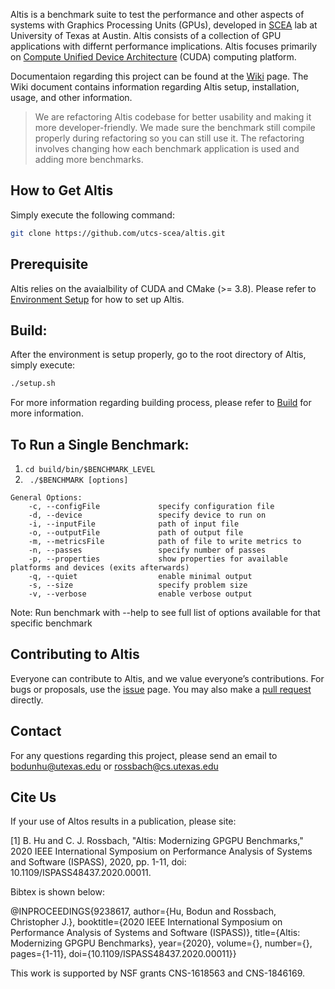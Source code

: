 Altis is a benchmark suite to test the performance and other aspects of systems with Graphics Processing Units (GPUs), developed in [SCEA](https://github.com/utcs-scea) lab at University of Texas at Austin. Altis consists of a collection of GPU applications with differnt performance implications. Altis focuses primarily on [Compute Unified Device Architecture](https://developer.nvidia.com/cuda-toolkit) (CUDA) computing platform.

Documentaion regarding this project can be found at the [Wiki](https://github.com/utcs-scea/altis/wiki) page. The Wiki document contains information regarding Altis setup, installation, usage, and other information.

> We are refactoring Altis codebase for better usability and making it more developer-friendly. We made sure the benchmark still compile properly during refactoring so you can still use it. The refactoring involves changing how each benchmark application is used and adding more benchmarks.

## How to Get Altis

Simply execute the following command:

```bash
git clone https://github.com/utcs-scea/altis.git
```

## Prerequisite

Altis relies on the avaialbility of CUDA and CMake (>= 3.8). Please refer to [Environment Setup](https://github.com/utcs-scea/altis/wiki/Environment-Setup) for how to set up Altis.

## Build:

After the environment is setup properly, go to the root directory of Altis, simply execute:

```bash
./setup.sh
```

For more information regarding building process, please refer to [Build](https://github.com/utcs-scea/altis/wiki/Build) for more information.


<!--
## To Run Suite:
``` python driver.py [options]```
```
Options:
  -h, --help                    show help message and exit
  -p, --prefix=PREFIX           location of Altis root, defaults to current working directory
  -e, --exec_prefix=EXEC_PREFIX location of executables
  -d, --device=DEVICE           device to run the benchmarks on
  -s, --size=SIZE               problem size
  -b, --benchmark=BENCHMARKS    comma-separated list of benchmarks to run, or 'all' to run entire suite, defaults to 'all'
  -v, --verbose                 enable verbose output
```
Note: Results are written to ```$ALTIS_ROOT/results/$BENCHMARK```
-->

## To Run a Single Benchmark:
1. ```cd build/bin/$BENCHMARK_LEVEL```
2. ``` ./$BENCHMARK [options]```

```
General Options: 
    -c, --configFile             specify configuration file
    -d, --device                 specify device to run on
    -i, --inputFile              path of input file
    -o, --outputFile             path of output file
    -m, --metricsFile            path of file to write metrics to
    -n, --passes                 specify number of passes
    -p, --properties             show properties for available platforms and devices (exits afterwards)
    -q, --quiet                  enable minimal output
    -s, --size                   specify problem size
    -v, --verbose                enable verbose output
```

Note: Run benchmark with --help to see full list of options available for that specific benchmark

## Contributing to Altis

Everyone can contribute to Altis, and we value everyone’s contributions. For bugs or proposals, use the [issue](https://github.com/utcs-scea/altis/issues) page. You may also make a [pull request](https://github.com/utcs-scea/altis/pulls) directly.

## Contact

For any questions regarding this project, please send an email to [bodunhu@utexas.edu](mailto:bodunhu@utexas.edu) or [rossbach@cs.utexas.edu](mailto:rossbach@cs.utexas.edu)

## Cite Us

If your use of Altos results in a publication, please site: 

[1] B. Hu and C. J. Rossbach, "Altis: Modernizing GPGPU Benchmarks," 2020 IEEE International Symposium on Performance Analysis of Systems and Software (ISPASS), 2020, pp. 1-11, doi: 10.1109/ISPASS48437.2020.00011.

Bibtex is shown below:  

@INPROCEEDINGS{9238617,
  author={Hu, Bodun and Rossbach, Christopher J.},
  booktitle={2020 IEEE International Symposium on Performance Analysis of Systems and Software (ISPASS)}, 
  title={Altis: Modernizing GPGPU Benchmarks}, 
  year={2020},
  volume={},
  number={},
  pages={1-11},
  doi={10.1109/ISPASS48437.2020.00011}}
 
This work is supported by NSF grants CNS-1618563 and CNS-1846169.
